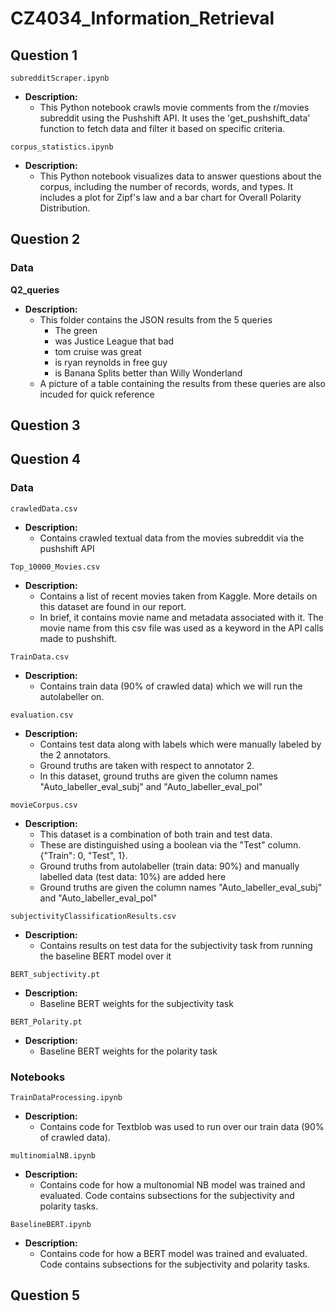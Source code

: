 # CZ4034_Information_Retrieval

## Question 1

`subredditScraper.ipynb`

- **Description:**
  - This Python notebook crawls movie comments from the r/movies subreddit using the Pushshift API. It uses the 'get_pushshift_data' function to fetch data and filter it based on specific criteria.

`corpus_statistics.ipynb`

- **Description:**
  - This Python notebook visualizes data to answer questions about the corpus, including the number of records, words, and types. It includes a plot for Zipf's law and a bar chart for Overall Polarity Distribution.

## Question 2

### Data

**Q2_queries**

- **Description:**
  - This folder contains the JSON results from the 5 queries
    - The green
    - was Justice League that bad
    - tom cruise was great
    - is ryan reynolds in free guy
    - is Banana Splits better than Willy Wonderland
  - A picture of a table containing the results from these queries are also incuded for quick reference

## Question 3

## Question 4

### Data

`crawledData.csv`

- **Description:**
  - Contains crawled textual data from the movies subreddit via the pushshift API

`Top_10000_Movies.csv`

- **Description:**
  - Contains a list of recent movies taken from Kaggle. More details on this dataset are found in our report.
  - In brief, it contains movie name and metadata associated with it. The movie name from this csv file was used as a keyword in the API calls made to pushshift.

`TrainData.csv`

- **Description:**
  - Contains train data (90% of crawled data) which we will run the autolabeller on.

`evaluation.csv`

- **Description:**
  - Contains test data along with labels which were manually labeled by the 2 annotators.
  - Ground truths are taken with respect to annotator 2.
  - In this dataset, ground truths are given the column names "Auto_labeller_eval_subj" and "Auto_labeller_eval_pol"

`movieCorpus.csv`

- **Description:**
  - This dataset is a combination of both train and test data.
  - These are distinguished using a boolean via the "Test" column. {"Train": 0, "Test", 1}.
  - Ground truths from autolabeller (train data: 90%) and manually labelled data (test data: 10%) are added here
  - Ground truths are given the column names "Auto_labeller_eval_subj" and "Auto_labeller_eval_pol"

`subjectivityClassificationResults.csv`

- **Description:**
  - Contains results on test data for the subjectivity task from running the baseline BERT model over it

`BERT_subjectivity.pt`

- **Description:**
  - Baseline BERT weights for the subjectivity task

`BERT_Polarity.pt`

- **Description:**
  - Baseline BERT weights for the polarity task

### Notebooks

`TrainDataProcessing.ipynb`

- **Description:**
  - Contains code for Textblob was used to run over our train data (90% of crawled data).

`multinomialNB.ipynb`

- **Description:**
  - Contains code for how a multonomial NB model was trained and evaluated. Code contains subsections for the subjectivity and polarity tasks.

`BaselineBERT.ipynb`

- **Description:**
  - Contains code for how a BERT model was trained and evaluated. Code contains subsections for the subjectivity and polarity tasks.

## Question 5
